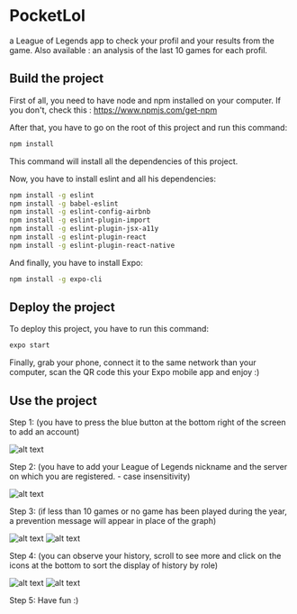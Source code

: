 # PocketLol
a League of Legends app to check your profil and your results from the game.
Also available : an analysis of the last 10 games for each profil.

## Build the project

First of all, you need to have node and npm installed on your computer.
If you don't, check this : https://www.npmjs.com/get-npm

After that, you have to go on the root of this project and run this command:
```bash
npm install
```
This command will install all the dependencies of this project.

Now, you have to install eslint and all his dependencies:
```bash
npm install -g eslint
npm install -g babel-eslint
npm install -g eslint-config-airbnb
npm install -g eslint-plugin-import
npm install -g eslint-plugin-jsx-a11y
npm install -g eslint-plugin-react
npm install -g eslint-plugin-react-native
```

And finally, you have to install Expo:
```bash
npm install -g expo-cli
```

## Deploy the project

To deploy this project, you have to run this command:
```bash
expo start
```

Finally, grab your phone, connect it to the same network than your computer, scan the QR code this your Expo mobile app and enjoy :)


## Use the project

Step 1:
(you have to press the blue button at the bottom right of the screen to add an account)

![alt text](https://nsa39.casimages.com/img/2019/01/04/190104052619840623.jpg)

Step 2:
(you have to add your League of Legends nickname and the server on which you are registered. - case insensitivity)

![alt text](https://nsa39.casimages.com/img/2019/01/04/190104052502506173.jpg)

Step 3:
(if less than 10 games or no game has been played during the year, a prevention message will appear in place of the graph)

![alt text](https://nsa39.casimages.com/img/2019/01/04/190104053134390685.jpg)
![alt text](https://nsa39.casimages.com/img/2019/01/04/190104053839413674.jpg)

Step 4:
(you can observe your history, scroll to see more and click on the icons at the bottom to sort the display of history by role)

![alt text](https://nsa39.casimages.com/img/2019/01/04/190104053251185208.jpg)
![alt text](https://nsa39.casimages.com/img/2019/01/04/190104053308333298.jpg)

Step 5:
Have fun :)
